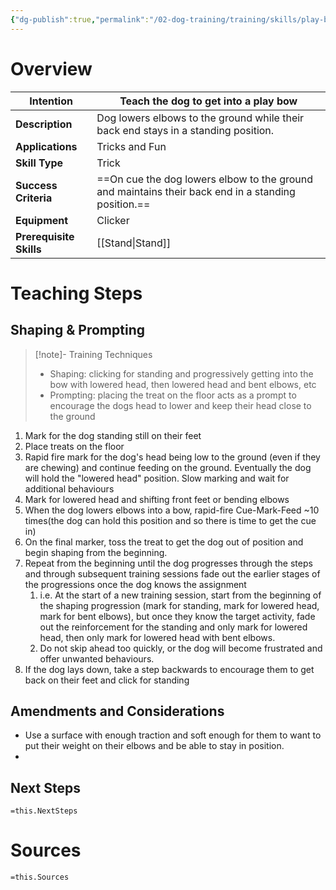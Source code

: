 ```yaml
---
{"dg-publish":true,"permalink":"/02-dog-training/training/skills/play-bow/","tags":["DogTraining/Skills"],"noteIcon":"","created":"2024-07-09T13:03:44.286-03:00","updated":"2024-07-09T13:21:50.872-03:00"}
---
```


# Overview
| Intention               | Teach the dog to get into a play bow           |
| ----------------------- | --------------------------- |
| **Description**         | Dog lowers elbows to the ground while their back end stays in a standing position.         |
| **Applications**        | Tricks and Fun        |
| **Skill Type**          | Trick                |
| **Success Criteria**    | ==On cue the dog lowers elbow to the ground and maintains their back end in a standing position.== |
| **Equipment**           | Clicker           |
| **Prerequisite Skills** | [[Stand\|Stand]]       |
# Teaching Steps
## Shaping & Prompting
>[!note]- Training Techniques
>- Shaping: clicking for standing and progressively getting into the bow with lowered head, then lowered head and bent elbows, etc
>- Prompting: placing the treat on the floor acts as a prompt to encourage the dogs head to lower and keep their head close to the ground
1. Mark for the dog standing still on their feet
2. Place treats on the floor
3. Rapid fire mark for the dog's head being low to the ground (even if they are chewing) and continue feeding on the ground. Eventually the dog will hold the "lowered head" position. Slow marking and wait for additional behaviours
4. Mark for lowered head and shifting front feet or bending elbows
5. When the dog lowers elbows into a bow, rapid-fire Cue-Mark-Feed ~10 times(the dog can hold this position and so there is time to get the cue in)
6. On the final marker, toss the treat to get the dog out of position and begin shaping from the beginning.
7. Repeat from the beginning until the dog progresses through the steps and through subsequent training sessions fade out the earlier stages of the progressions once the dog knows the assignment 
	1. i.e. At the start of a new training session, start from the beginning of the shaping progression (mark for standing, mark for lowered head, mark for bent elbows), but once they know the target activity, fade out the reinforcement for the standing and only mark for lowered head, then only mark for lowered head with bent elbows.
	2. Do not skip ahead too quickly, or the dog will become frustrated and offer unwanted behaviours. 
8. If the dog lays down, take a step backwards to encourage them to get back on their feet and click for standing

## Amendments and Considerations
- Use a surface with enough traction and soft enough for them to want to put their weight on their elbows and be able to stay in position.
- 

## Next Steps
`=this.NextSteps`

# Sources
`=this.Sources`
